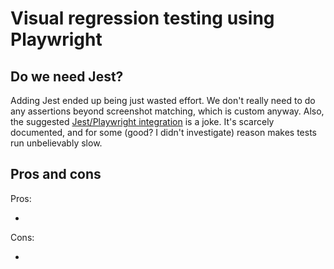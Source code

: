 # Visual regression testing using Playwright

## Do we need Jest?

Adding Jest ended up being just wasted effort. We don't really need to do any assertions beyond screenshot matching, which is custom anyway.
Also, the suggested [Jest/Playwright integration](https://github.com/playwright-community/jest-playwright) is a joke. It's scarcely documented, and for some (good? I didn't investigate) reason makes tests run unbelievably slow.

## Pros and cons

Pros:

-

Cons:

-
